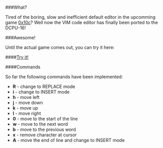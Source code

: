 ###What?

Tired of the boring, slow and inefficient default editor in the upcomming game [0x10c](http://0x10c.com/)? Well now the VIM code editor has finally been ported to the DCPU-16!

###Awesome!

Until the actual game comes out, you can try it here:

####[Try it!](http://0x10co.de/psvw1)

####Commands

So far the following commands have been implemented:

* __R__ - change to REPLACE mode
* __i__ - change to INSERT mode
* __h__ - move left
* __j__ - move down
* __k__ - move up
* __l__ - move right
* __0__ - move to the start of the line
* __w__ - move to the next word
* __b__ - move to the previous word
* __x__ - remove character at cursor
* __A__ - move the end of line and change to INSERT mode